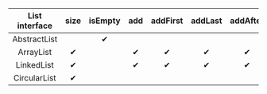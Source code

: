| List interface | size | isEmpty | add | addFirst | addLast | addAfter | addBefore | addAll | get | first | last | put | remove(idx) | remove(T) | removeFirst | removeLast | removeNext | removePrevious | removeAll | swap | clear | contains | containsAll | iterator | positions | equals | clone | hashCode |
|:--------------:|:----:|:-------:|:---:|:--------:|:-------:|:--------:|:---------:|:------:|:---:|:-----:|:----:|:---:|:-----------:|:---------:|:-----------:|:----------:|:----------:|:--------------:|:---------:|:----:|:-----:|:--------:|:-----------:|:--------:|:---------:|:------:|:-----:|:--------:|
|  AbstractList  |      |    ✔    |     |          |         |          |           |    ✔   |     |       |      |     |             |           |             |            |            |                |     ✔     |      |       |          |      ✔      |     ✔    |           |        |       |          |
|    ArrayList   |   ✔  |         |  ✔  |     ✔    |    ✔    |     ✔    |     ✔     |        |  ✔  |   ✔   |   ✔  |  ✔  |      ✔      |     ✔     |      ✔      |      ✔     |      ✔     |        ✔       |           |   ✔  |   ✔   |     ✔    |             |          |     ✔     |    ✘   |   ✘   |     ✘    |
|   LinkedList   |   ✔  |         |  ✔  |     ✔    |    ✔    |     ✔    |     ✔     |        |  ✔  |   ✔   |   ✔  |  ✔  |      ✔      |     ✔     |      ✔      |      ✔     |      ✘     |        ✘       |           |   ✔  |   ✔   |     ✔    |             |          |     ✔     |    ✘   |   ✘   |     ✘    |
|  CircularList  |   ✔  |         |     |          |         |          |           |        |     |       |      |     |             |           |             |            |            |                |           |      |       |          |             |          |           |        |       |          |